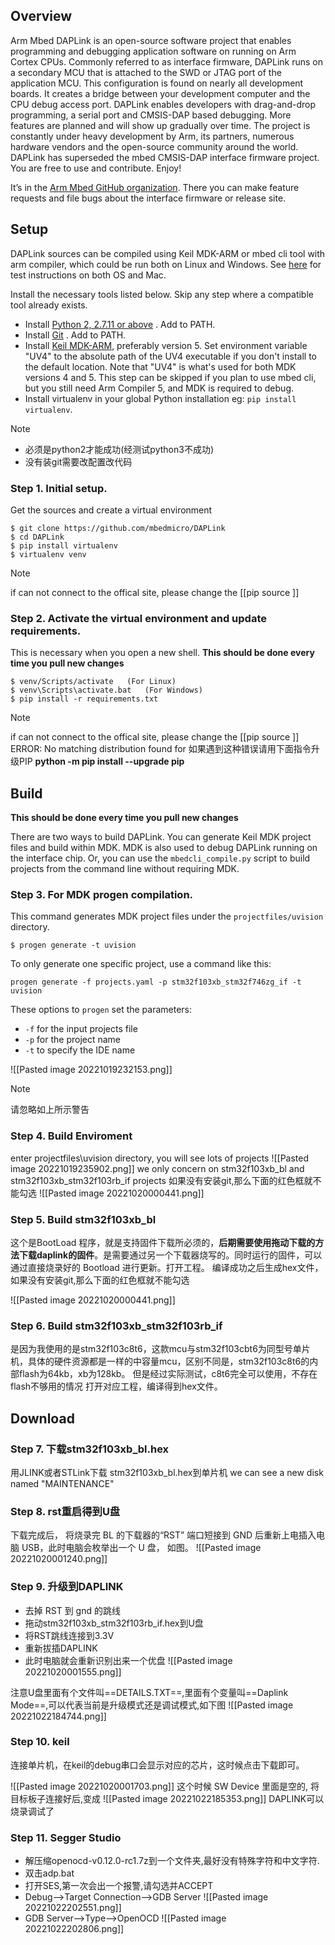 ## Overview

Arm Mbed DAPLink is an open-source software project that enables programming and debugging application software on running on Arm Cortex CPUs. Commonly referred to as interface firmware, DAPLink runs on a secondary MCU that is attached to the SWD or JTAG port of the application MCU. This configuration is found on nearly all development boards. It creates a bridge between your development computer and the CPU debug access port. DAPLink enables developers with drag-and-drop programming, a serial port and CMSIS-DAP based debugging. More features are planned and will show up gradually over time. The project is constantly under heavy development by Arm, its partners, numerous hardware vendors and the open-source community around the world. DAPLink has superseded the mbed CMSIS-DAP interface firmware project. You are free to use and contribute. Enjoy!

It’s in the [Arm Mbed GitHub organization](https://github.com/armmbed/DAPLink). There you can make feature requests and file bugs about the interface firmware or release site.

## Setup

DAPLink sources can be compiled using Keil MDK-ARM or mbed cli tool with arm compiler, which could be run both on Linux and Windows. See  [here](AUTOMATED_TESTS.md) for test instructions on both OS and Mac.

Install the necessary tools listed below. Skip any step where a compatible tool already exists.

* Install [Python 2, 2.7.11 or above](https://www.python.org/downloads/) . Add to PATH.
* Install [Git](https://git-scm.com/downloads) . Add to PATH.
* Install [Keil MDK-ARM](https://www.keil.com/download/product/), preferably version 5. Set environment variable "UV4" to
  the absolute path of the UV4 executable if you don't install to the default location. Note that "UV4" is what's used for
  both MDK versions 4 and 5. This step can be skipped if you plan to use mbed cli, but you still need Arm Compiler 5, and
  MDK is required to debug.
* Install virtualenv in your global Python installation eg: `pip install virtualenv`.

> [!NOTE]
> - 必须是python2才能成功(经测试python3不成功)
> - 没有装git需要改配置改代码

### **Step 1.** Initial setup.

Get the sources and create a virtual environment

```shell
$ git clone https://github.com/mbedmicro/DAPLink
$ cd DAPLink
$ pip install virtualenv
$ virtualenv venv
```

> [!NOTE]
> if can not connect to the offical site, please change the [[pip source ]]

### **Step 2.** Activate the virtual environment and update requirements.

 This is necessary when you open a new shell. **This should be done every time you pull new changes**

```shell
$ venv/Scripts/activate   (For Linux)
$ venv\Scripts\activate.bat   (For Windows)
$ pip install -r requirements.txt
```

> [!NOTE]
> if can not connect to the offical site, please change the [[pip source ]]
> ERROR: No matching distribution found for 如果遇到这种错误请用下面指令升级PIP
> **python -m pip install --upgrade pip**

## Build

**This should be done every time you pull new changes**

There are two ways to build DAPLink. You can generate Keil MDK project files and build within MDK. MDK is also used to debug DAPLink running on the interface chip. Or, you can use the `mbedcli_compile.py` script to build projects from the command line without requiring MDK.

### **Step 3.** For MDK progen compilation.

This command generates MDK project files under the `projectfiles/uvision` directory.
```shell
$ progen generate -t uvision
```

To only generate one specific project, use a command like this:
```shell
progen generate -f projects.yaml -p stm32f103xb_stm32f746zg_if -t uvision
```
These options to `progen` set the parameters:
- `-f` for the input projects file
- `-p` for the project name
- `-t` to specify the IDE name 

![[Pasted image 20221019232153.png]]

> [!NOTE]
> 请忽略如上所示警告

### **Step 4.** Build Enviroment

enter projectfiles\uvision directory, you will see lots of projects 
![[Pasted image 20221019235902.png]]
we only concern on stm32f103xb_bl and stm32f103xb_stm32f103rb_if projects
如果没有安装git,那么下面的红色框就不能勾选
![[Pasted image 20221020000441.png]]

### **Step 5.** Build stm32f103xb_bl

这个是BootLoad 程序，就是支持固件下载所必须的，**后期需要使用拖动下载的方法下载daplink的固件**。是需要通过另一个下载器烧写的。同时运行的固件，可以通过直接烧录好的 Bootload 进行更新。打开工程。
编译成功之后生成hex文件，
如果没有安装git,那么下面的红色框就不能勾选

![[Pasted image 20221020000441.png]]

### **Step 6.** Build stm32f103xb_stm32f103rb_if

是因为我使用的是stm32f103c8t6，这款mcu与stm32f103cbt6为同型号单片机，具体的硬件资源都是一样的中容量mcu，区别不同是，stm32f103c8t6的内部flash为64kb，xb为128kb。
但是经过实际测试，c8t6完全可以使用，不存在flash不够用的情况
打开对应工程，编译得到hex文件。

## Download

### **Step 7.** 下载stm32f103xb_bl.hex

用JLINK或者STLink下载 stm32f103xb_bl.hex到单片机
we can see a new disk named "MAINTENANCE"

### **Step 8.**  rst重启得到U盘

下载完成后， 将烧录完 BL 的下载器的“RST” 端口短接到 GND 后重新上电插入电脑 USB，此时电脑会枚举出一个 U 盘， 如图。
![[Pasted image 20221020001240.png]]

### **Step 9.**  升级到DAPLINK

 - 去掉 RST 到 gnd 的跳线
 - 拖动stm32f103xb_stm32f103rb_if.hex到U盘
 - 将RST跳线连接到3.3V
 - 重新拔插DAPLINK
 - 此时电脑就会重新识别出来一个优盘
![[Pasted image 20221020001555.png]]

注意U盘里面有个文件叫==DETAILS.TXT==,里面有个变量叫==Daplink Mode==,可以代表当前是升级模式还是调试模式,如下图
![[Pasted image 20221022184744.png]]

### **Step 10.**  keil
连接单片机，在keil的debug串口会显示对应的芯片，这时候点击下载即可。

![[Pasted image 20221020001703.png]]
 这个时候 SW Device 里面是空的, 将目标板子连接好后,变成
 ![[Pasted image 20221022185353.png]]
 DAPLINK可以烧录调试了
 
### **Step 11.**  Segger Studio

- 解压缩openocd-v0.12.0-rc1.7z到一个文件夹,最好没有特殊字符和中文字符.
- 双击adp.bat
- 打开SES,第一次会出一个报警,请勾选并ACCEPT
- Debug-->Target Connection-->GDB Server
  ![[Pasted image 20221022202551.png]]
- GDB Server-->Type-->OpenOCD
![[Pasted image 20221022202806.png]]
